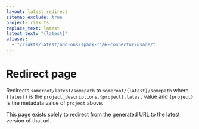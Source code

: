 ```yaml
---
layout: latest_redirect
sitemap_exclude: true
project: riak_ts
replace_text: latest
latest_text: "{latest}"
aliases:
  - "/riakts/latest/add-ons/spark-riak-connector/usage/"
---
```


# Redirect page

Redirects `someroot/latest/somepath` to `someroot/{latest}/somepath`
where `{latest}` is the `project_descriptions.{project}.latest` value
and `{project}` is the metadata value of `project` above.

This page exists solely to redirect from the generated URL to the latest version of
that url.
